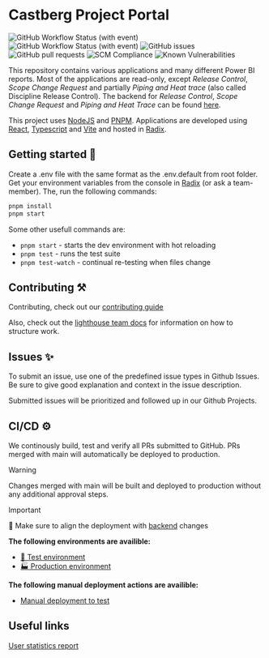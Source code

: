 # Castberg Project Portal

![GitHub Workflow Status (with event)](https://img.shields.io/github/actions/workflow/status/equinor/lighthouse-client/ci-build.yml?label=Prod%20deployment)
![GitHub Workflow Status (with event)](https://img.shields.io/github/actions/workflow/status/equinor/lighthouse-client/deploy-pr.yml?label=PR%20deployment)
![GitHub issues](https://img.shields.io/github/issues/equinor/lighthouse-client)
![GitHub pull requests](https://img.shields.io/github/issues-pr-raw/equinor/lighthouse-client)
![SCM Compliance](https://scm-compliance-api.radix.equinor.com/repos/equinor/lighthouse-client/badge)
![Known Vulnerabilities](https://snyk.io/test/github/equinor/lighthouse-client/badge.svg)

This repository contains various applications and many different Power BI reports. Most of the applications are read-only, except *Release Control*, *Scope Change Request* and partially *Piping and Heat trace* (also called Discipline Release Control). The backend for *Release Control*, *Scope Change Request* and *Piping and Heat Trace* can be found [here](https://github.com/equinor/lighthouse-scope-change-control-api).

This project uses [NodeJS](https://nodejs.org/en/) and [PNPM](https://pnpm.io/). Applications are developed using [React](https://react.dev/), [Typescript](https://www.typescriptlang.org/) and [Vite](https://vitejs.dev/) and hosted in [Radix](https://www.radix.equinor.com/).

## Getting started 🚀

Create a .env file with the same format as the .env.default from root folder. Get your environment variables from the console in [Radix](https://console.radix.equinor.com/applications/lighthouse-client/envs/dev/component/frontend) (or ask a team-member). The, run the following commands:

```bash
pnpm install
pnpm start
```

Some other usefull commands are:

- `pnpm start` - starts the dev environment with hot reloading
- `pnpm test` - runs the test suite
- `pnpm test-watch` - continual re-testing when files change

## Contributing ⚒️

Contributing, check out our [contributing guide](./CONTRIBUTING.md)

Also, check out the [lighthouse team docs](https://github.com/equinor/lighthouse-docs) for information on how to structure work.

## Issues ✨

To submit an issue, use one of the predefined issue types in Github Issues.
Be sure to give good explanation and context in the issue description.

Submitted issues will be prioritized and followed up in our Github Projects.

## CI/CD ⚙️

We continously build, test and verify all PRs submitted to GitHub.
PRs merged with main will automatically be deployed to production.

> [!WARNING]  
> Changes merged with main will be built and deployed to production without any additional approval steps.

> [!IMPORTANT]  
> 🚨 Make sure to align the deployment with [backend](https://github.com/equinor/lighthouse-scope-change-control-api) changes

**The following environments are availible:**

- [🧪 Test environment](https://jc.fusion.dev.equinor.com/)
- [🏭 Production environment](https://jc.fusion.equinor.com/)

**The following manual deployment actions are availible:**

- [Manual deployment to test](https://github.com/equinor/lighthouse-client/actions/workflows/deploy-pr.yml)

## Useful links

[User statistics report](https://jc.fusion.equinor.com/ConstructionAndCommissioning/jc-user-statistics)

